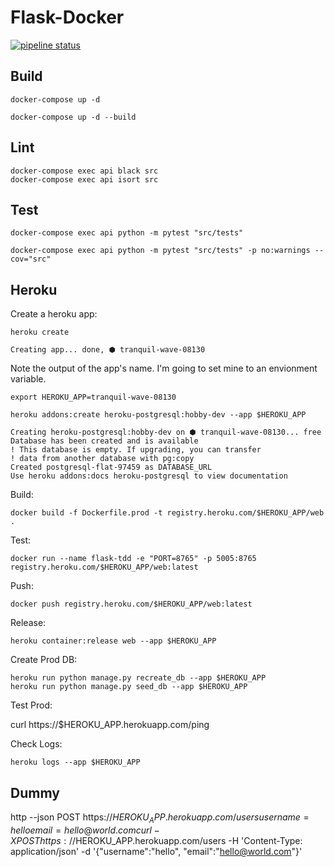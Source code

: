 # Flask-Docker

[![pipeline status](https://gitlab.com/theprankmonkey/flask-tdd-docker/badges/master/pipeline.svg)](https://gitlab.com/theprankmonkey/flask-tdd-docker/commits/master)

## Build

`docker-compose up -d`

`docker-compose up -d --build`

## Lint

```
docker-compose exec api black src
docker-compose exec api isort src
```

## Test

```
docker-compose exec api python -m pytest "src/tests"

docker-compose exec api python -m pytest "src/tests" -p no:warnings --cov="src"
```

## Heroku

Create a heroku app:

`heroku create`

```
Creating app... done, ⬢ tranquil-wave-08130
```

Note the output of the app's name. I'm going to set mine to an envionment variable.

`export HEROKU_APP=tranquil-wave-08130`

`heroku addons:create heroku-postgresql:hobby-dev --app $HEROKU_APP`

```
Creating heroku-postgresql:hobby-dev on ⬢ tranquil-wave-08130... free
Database has been created and is available
! This database is empty. If upgrading, you can transfer
! data from another database with pg:copy
Created postgresql-flat-97459 as DATABASE_URL
Use heroku addons:docs heroku-postgresql to view documentation
```

Build:

`docker build -f Dockerfile.prod -t registry.heroku.com/$HEROKU_APP/web .`

Test:

`docker run --name flask-tdd -e "PORT=8765" -p 5005:8765 registry.heroku.com/$HEROKU_APP/web:latest`

Push:

`docker push registry.heroku.com/$HEROKU_APP/web:latest`

Release:

`heroku container:release web --app $HEROKU_APP`

Create Prod DB:

```
heroku run python manage.py recreate_db --app $HEROKU_APP
heroku run python manage.py seed_db --app $HEROKU_APP
```

Test Prod:

curl https://$HEROKU_APP.herokuapp.com/ping

Check Logs:

```
heroku logs --app $HEROKU_APP
```

## Dummy

http --json POST https://$HEROKU_APP.herokuapp.com/users username=hello email=hello@world.com
curl -X POST https://$HEROKU_APP.herokuapp.com/users -H 'Content-Type: application/json' -d '{"username":"hello", "email":"hello@world.com"}'
